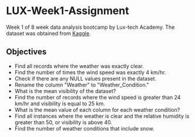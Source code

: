 # LUX-Week1-Assignment
Week 1 of 8 week data analysis bootcamp by Lux-tech Academy.
The dataset was obtained from [Kaggle](https://www.kaggle.com/datasets/ayushmi77al/weather-data-set-for-beginners).

## Objectives
* Find all records where the weather was exactly clear.
* Find the number of times the wind speed was exactly 4 km/hr.
* Check if there are any NULL values present in the dataset.
* Rename the column "Weather" to "Weather_Condition."
* What is the mean visibility of the dataset?
* Find the number of records where the wind speed is greater than 24 km/hr and visibility is equal to 25 km.
* What is the mean value of each column for each weather condition?
* Find all instances where the weather is clear and the relative humidity is greater than 50, or visibility is above 40.
* Find the number of weather conditions that include snow.
